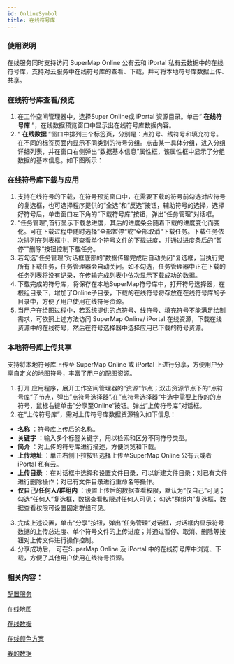 ```yaml
---
id: OnlineSymbol
title: 在线符号库
---
```

### 使用说明

在线服务同时支持访问 SuperMap Online 公有云和 iPortal
私有云数据中的在线符号库，支持对云服务中在线符号库的查看、下载，并可将本地符号库数据上传、共享。

### 在线符号库查看/预览

  1. 在工作空间管理器中，选择Super Online或 iPortal 资源目录。单击“ **在线符号库** ”，在线数据预览窗口中显示出在线符号库数据内容。
  2. “ **在线数据** ”窗口中排列三个标签页，分别是：点符号、线符号和填充符号。在不同的标签页面内显示不同类别的符号分组。点击某一具体分组，进入分组详细列表，并在窗口右侧弹出“数据基本信息”属性框，该属性框中显示了分组数据的基本信息。如下图所示：

### 在线符号库下载与应用

  1. 支持在线符号的下载，在符号预览窗口中，在需要下载的符号前勾选对应符号的复选框，也可选择程序提供的“全选”和“反选”按钮，辅助符号的选择，选择好符号后，单击窗口左下角的“下载符号库”按钮，弹出“任务管理”对话框。
  2. “任务管理”,首行显示下载总进度，其后的进度条会随着下载的进度变化而变化。可在下载过程中随时选择”全部暂停“或”全部取消“下载任务。下载任务依次排列在列表框中，可查看单个符号文件的下载进度，并通过进度条后的”暂停“”删除“按钮控制下载任务。
  3. 若勾选”任务管理“对话框底部的”数据传输完成后自动关闭“复选框，当执行完所有下载任务，任务管理器会自动关闭。如不勾选，任务管理器中正在下载的任务列表将没有记录，在传输完成列表中依次显示下载成功的数据。
  4. 下载完成的符号库，将保存在本地SuperMap符号库中，打开符号选择器，在根组目录下，增加了Online子目录，下载的在线符号将存放在在线符号库的子目录中，方便了用户使用在线符号资源。
  5. 当用户在绘图过程中，若系统提供的点符号、线符号、填充符号不能满足绘制需求，可依照上述方法访问 SuperMap Online/ iPortal 在线资源，下载在线资源中的在线符号，然后在符号选择器中选择应用已下载的符号资源。

### 本地符号库上传共享

支持将本地符号库上传至 SuperMap Online 或 iPortal 上进行分享，方便用户分享自定义的地图符号，丰富了用户的配图资源。

  1. 打开  应用程序，展开工作空间管理器的”资源“节点；双击资源节点下的”点符号库“子节点，弹出”点符号选择器”.在”点符号选择器“中选中需要上传的的点符号，鼠标右键单击”分享至Online“按钮。弹出“上传符号库”对话框。
  2. 在“上传符号库”，需对上传符号库数据资源输入如下信息：
  * **名称** ：符号库上传后的名称。
  * **关键字** ：输入多个标签关键字，用以检索和区分不同符号类型。
  * **简介** ：对上传的符号库进行描述，方便浏览和下载。
  * **上传地址** ：单击右侧下拉按钮选择上传至SuperMap Online 公有云或者 iPortal 私有云。
  * **上传目录** ：在对话框中选择和设置文件目录，可以新建文件目录；对已有文件进行删除操作；对已有文件目录进行重命名等操作。
  * **仅自己/任何人/群组内** ：设置上传后的数据查看权限，默认为“仅自己”可见；勾选“任何人”复选框，数据查看权限对任何人可见； 勾选“群组内”复选框，数据查看权限可设置固定群组可见。
  3. 完成上述设置，单击“分享”按钮，弹出“任务管理”对话框，对话框内显示符号数据的上传总进度、单个符号文件的上传进度；并通过暂停、取消、删除等按钮对上传文件进行操作控制。
  4. 分享成功后， 可在SuperMap Online 及 iPortal 中的在线符号库中浏览、下载，方便了其他用户使用在线符号资源。 

### 相关内容：

 [配置服务](ConfigureAddress)

 [在线地图](OnlineMap)

 [在线数据](OnlineData)

 [在线颜色方案](OnlineColorSchemes)

 [我的数据](OnlineMyData)

